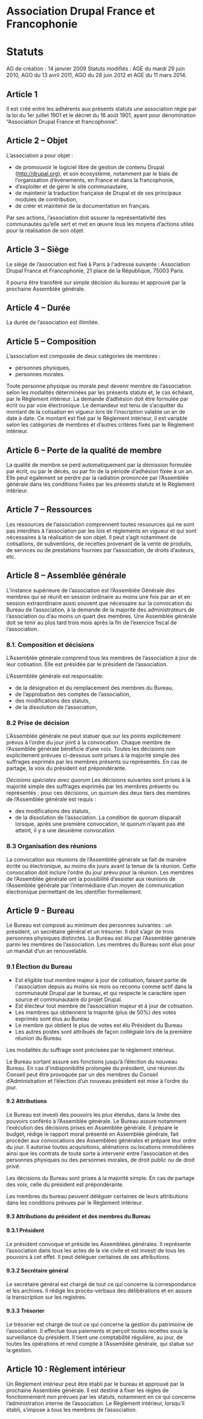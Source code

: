# Association Drupal France et Francophonie
# Statuts
AG de création : 14 janvier 2009
Statuts modifiés : AGE du mardi 29 juin 2010, AGO du 13 avril 2011, AGO du 28  juin 2012 et AGE du 11 mars 2014.

## Article 1
Il est créé entre les adhérents aux présents statuts une association régie par la loi du 1er juillet 1901 et le décret du 16 août 1901, ayant pour dénomination “Association Drupal France et francophonie”.

## Article 2 – Objet
L’association a pour objet :

* de promouvoir le logiciel libre de gestion de contenu Drupal (http://drupal.org), et son écosystème, notamment par le biais de l’organisation d’événements, en France et dans la francophonie,
* d’exploiter et de gérer le site communautaire,
* de maintenir la traduction française de Drupal et de ses principaux modules de contribution,
* de créer et maintenir de la documentation en français.

Par ses actions, l’association doit assurer la représentativité des communautés qu’elle sert et met en œuvre tous les moyens d’actions utiles pour la réalisation de son objet.

## Article 3 – Siège
Le siège de l’association est fixé à Paris à l'adresse suivante :
Association Drupal France et Francophonie, 21 place de la République, 75003 Paris.

Il pourra être transféré sur simple décision du bureau et approuvé par la prochaine Assemblée générale.

## Article 4 – Durée
La durée de l’association est illimitée.

## Article 5 – Composition
L’association est composée de deux catégories de membres :

* personnes physiques,
* personnes morales.

Toute personne physique ou morale peut devenir membre de l’association selon les modalités déterminées par les présents statuts et, le cas échéant, par le Règlement intérieur.
La demande d’adhésion doit être formulée par écrit ou par voie électronique. Le demandeur est tenu de s’acquitter du montant de la cotisation en vigueur lors de l’inscription valable un an de date à date. Ce montant est fixé par le Règlement intérieur, il est variable selon les catégories de membres et d’autres critères fixés par le Règlement intérieur.

## Article 6 – Perte de la qualité de membre
La qualité de membre se perd automatiquement par la démission formulée par écrit, ou par le décès, ou par fin de la période d’adhésion fixée à un an.
Elle peut également se perdre par la radiation prononcée par l’Assemblée générale dans les conditions fixées par les présents statuts et le Règlement intérieur.

## Article 7 – Ressources
Les ressources de l’association comprennent toutes ressources qui ne sont pas interdites à l’association par les lois et règlements en vigueur et qui sont nécessaires à la réalisation de son objet. Il peut s’agit notamment de cotisations, de subventions, de recettes provenant de la vente de produits, de services ou de prestations fournies par l’association, de droits d’auteurs, etc.

## Article 8 – Assemblée générale
L’instance supérieure de l’association est l’Assemblée Générale des membres qui se réunit en session ordinaire au moins une fois par an et en session extraordinaire aussi souvent que nécessaire sur la convocation du Bureau de l’association, à la demande de la majorité des administrateurs de l’association ou d’au moins un quart des membres. Une Assemblée générale doit se tenir au plus tard trois mois après la fin de l’exercice fiscal de l’association.
### 8.1. Composition et décisions
L’Assemblée générale comprend tous les membres de l’association à jour de leur cotisation. Elle est présidée par le président de l’association.

L’Assemblée générale est responsable:

* de la désignation et du remplacement des membres du Bureau,
* de l’approbation des comptes de l’association,
* des modifications des statuts,
* de la dissolution de l’association,

### 8.2 Prise de décision
L’Assemblée générale ne peut statuer que sur les points explicitement prévus à l’ordre du jour joint à la convocation. Chaque membre de l’Assemblée générale bénéficie d’une voix. Toutes les décisions non explicitement prévues ci-dessous sont prises à la majorité simple des suffrages exprimés par les membres présents ou représentés.
En cas de partage, la voix du président est prépondérante.

*Décisions spéciales avec quorum*
Les décisions suivantes sont prises à la majorité simple des suffrages exprimés par les membres présents ou représentés ; pour ces décisions, un quorum des deux tiers des membres de l’Assemblée générale est requis :

* des modifications des statuts,
* de la dissolution de l’association.
La condition de quorum disparaît lorsque, après une première convocation, le quorum n’ayant pas été atteint, il y a une deuxième convocation.

### 8.3 Organisation des réunions
La convocation aux réunions de l’Assemblée générale se fait de manière écrite ou électronique, au moins dix jours avant la tenue de la réunion. Cette convocation doit inclure l’ordre du jour prévu pour la réunion.
Les membres de l’Assemblée générale ont la possibilité d’assister aux réunions de l’Assemblée générale par l’intermédiaire d’un moyen de communication électronique permettant de les identifier formellement.

## Article 9 - Bureau
Le Bureau est composé au minimum des personnes suivantes : un président, un secrétaire général et un trésorier. Il doit s’agir de trois personnes physiques distinctes. Le Bureau est élu par l’Assemblée générale parmi les membres de l’association. Les membres du Bureau sont élus pour un mandat d’un an renouvelable.

### 9.1 Élection du Bureau
* Est éligible tout membre majeur à jour de cotisation, faisant partie de l'association depuis au moins six mois ou reconnu comme actif dans la communauté Drupal par le bureau, et qui respecte le caractère open source et communautaire du projet Drupal.
* Est électeur tout membre de l’association majeur et à jour de cotisation.
* Les membres qui obtiennent la majorité (plus de 50%) des votes exprimés sont élus au Bureau
* Le membre qui obtient le plus de votes est élu Président du Bureau
* Les autres postes sont attribués de façon collégiale lors de la première réunion du Bureau

Les modalités du suffrage sont précisées par le règlement intérieur.

Le Bureau sortant assure ses fonctions jusqu’à l’élection du nouveau Bureau.
En cas d'indisponibilité prolongée du président, une réunion du Conseil peut être provoquée par un des membres du Conseil d’Administration et l’élection d’un nouveau président est mise à l’ordre du jour.

#### 9.2 Attributions
Le Bureau est investi des pouvoirs les plus étendus, dans la limite des pouvoirs conférés à l’Assemblée générale.
Le Bureau assure notamment l’exécution des décisions prises en Assemblée générale. Il prépare le budget, rédige le rapport moral présenté en Assemblée générale, fait procéder aux convocations des Assemblées générales et prépare leur ordre du jour.
Il autorise toutes acquisitions, aliénations ou locations immobilières ainsi que les contrats de toute sorte à intervenir entre l’association et des personnes physiques ou des personnes morales, de droit public ou de droit privé.

Les décisions du Bureau sont prises à la majorité simple. En cas de partage des voix, celle du président est prépondérante.

Les membres du bureau peuvent déléguer certaines de leurs attributions dans les conditions prévues par le Règlement intérieur.

#### 9.3 Attributions du président et des membres du Bureau

#### 9.3.1 Président
Le président convoque et préside les Assemblées générales. Il représente l’association dans tous les actes de la vie civile et est investi de tous les pouvoirs à cet effet. Il peut déléguer certaines de ses attributions.

#### 9.3.2 Secrétaire général
Le secrétaire général est chargé de tout ce qui concerne la correspondance et les archives. Il rédige les procès-verbaux des délibérations et en assure la transcription sur les registres. 

#### 9.3.3 Trésorier
Le trésorier est chargé de tout ce qui concerne la gestion du patrimoine de l’association. Il effectue tous paiements et perçoit toutes recettes sous la surveillance du président.
Il tient une comptabilité régulière, au jour, de toutes les opérations et rend compte à l’Assemblée générale, qui statue sur la gestion. 

## Article 10 : Règlement intérieur

Un Règlement intérieur peut être établi par le bureau et approuvé par la prochaine Assemblée générale. Il est destiné à fixer les règles de fonctionnement non prévues par les statuts, notamment en ce qui concerne l’administration interne de l’association.
Le Règlement intérieur, lorsqu’il établi, s’impose à tous les membres de l’association.
